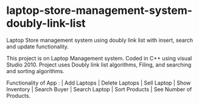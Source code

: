 # laptop-store-management-system-doubly-link-list
 Laptop Store management system using doubly  link list with insert, search and update  functionality.
 
This project is on Laptop Management system.
Coded in C++ using visual Studio 2010.
Project uses  Doubly link list algorithms, Filing, and 	searching and sorting algorithms.

Functionality of App : 	| Add Laptops | Delete Laptops | Sell Laptop 
			| Show Inventory  | Search Buyer |  Search Laptop 
			| Sort Products 
			| See Number of Products.
			


